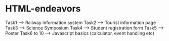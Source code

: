 # HTML-endeavors
Task1 --> Railway information system
Task2 --> Tourist information page
Task3 --> Science Symposium
Task4 --> Student registration form
Task5 --> Poster
Task6 to 10 --> Javascript basics (calculator, event handling etc)
